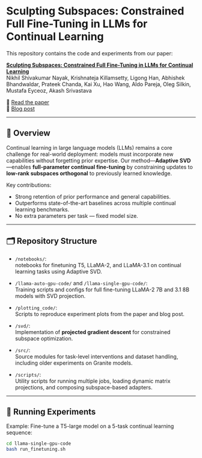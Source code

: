 # Sculpting Subspaces: Constrained Full Fine-Tuning in LLMs for Continual Learning

This repository contains the code and experiments from our paper:

**[Sculpting Subspaces: Constrained Full Fine-Tuning in LLMs for Continual Learning](https://arxiv.org/abs/2504.07097)**  
Nikhil Shivakumar Nayak, Krishnateja Killamsetty, Ligong Han, Abhishek Bhandwaldar, Prateek Chanda, Kai Xu, Hao Wang, Aldo Pareja, Oleg Silkin, Mustafa Eyceoz, Akash Srivastava

📖 [Read the paper](https://arxiv.org/abs/2504.07097)  
🧠 [Blog post](https://ai-innovation.team/blog/orthogonal-subspace-learning)

---

## 🚀 Overview

Continual learning in large language models (LLMs) remains a core challenge for real-world deployment: models must incorporate new capabilities without forgetting prior expertise. Our method—**Adaptive SVD**—enables **full-parameter continual fine-tuning** by constraining updates to **low-rank subspaces orthogonal** to previously learned knowledge.

Key contributions:

- Strong retention of prior performance and general capabilities.
- Outperforms state-of-the-art baselines across multiple continual learning benchmarks.
- No extra parameters per task — fixed model size.

---

## 🗂️ Repository Structure

- `/notebooks/`:  
  notebooks for finetuning T5, LLaMA-2, and LLaMA-3.1 on continual learning tasks using Adaptive SVD.
  
- `/llama-auto-gpu-code/` and `/llama-single-gpu-code/`:  
  Training scripts and configs for full fine-tuning LLaMA-2 7B and 3.1 8B models with SVD projection.

- `/plotting_code/`:  
  Scripts to reproduce experiment plots from the paper and blog post.

- `/svd/`:  
  Implementation of **projected gradient descent** for constrained subspace optimization.

- `/src/`:  
  Source modules for task-level interventions and dataset handling, including older experiments on Granite models.

- `/scripts/`:  
  Utility scripts for running multiple jobs, loading dynamic matrix projections, and composing subspace-based adapters.

---

## 🧪 Running Experiments

Example: Fine-tune a T5-large model on a 5-task continual learning sequence:

```bash
cd llama-single-gpu-code
bash run_finetuning.sh
